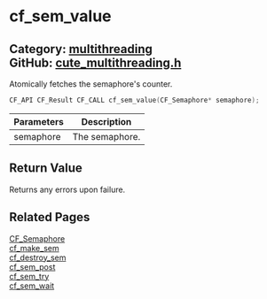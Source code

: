 [](../header.md ':include')

# cf_sem_value

Category: [multithreading](/api_reference?id=multithreading)  
GitHub: [cute_multithreading.h](https://github.com/RandyGaul/cute_framework/blob/master/include/cute_multithreading.h)  
---

Atomically fetches the semaphore's counter.

```cpp
CF_API CF_Result CF_CALL cf_sem_value(CF_Semaphore* semaphore);
```

Parameters | Description
--- | ---
semaphore | The semaphore.

## Return Value

Returns any errors upon failure.

## Related Pages

[CF_Semaphore](/multithreading/cf_semaphore.md)  
[cf_make_sem](/multithreading/cf_make_sem.md)  
[cf_destroy_sem](/multithreading/cf_destroy_sem.md)  
[cf_sem_post](/multithreading/cf_sem_post.md)  
[cf_sem_try](/multithreading/cf_sem_try.md)  
[cf_sem_wait](/multithreading/cf_sem_wait.md)  
